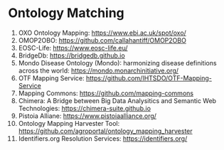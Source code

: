 # Ontology Matching
1. OXO Ontology Mapping: https://www.ebi.ac.uk/spot/oxo/
2. OMOP2OBO: https://github.com/callahantiff/OMOP2OBO
4. EOSC-Life: https://www.eosc-life.eu/
5. BridgeDb: https://bridgedb.github.io
6. Mondo Disease Ontology (Mondo): harmonizing disease definitions across the world: https://mondo.monarchinitiative.org/
7. OTF Mapping Service: https://github.com/IHTSDO/OTF-Mapping-Service
8. Mapping Commons: https://github.com/mapping-commons
9. Chimera: A Bridge between Big Data Analysitics and Semantic Web Technologies: https://chimera-suite.github.io
10. Pistoia Alliane: https://www.pistoiaalliance.org/
11. Ontology Mapping Harvester Tool: https://github.com/agroportal/ontology_mapping_harvester
12. Identifiers.org Resolution Services: https://identifiers.org/

